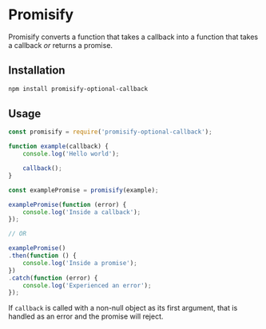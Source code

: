Promisify
=========

Promisify converts a function that takes a callback into a function that takes a callback _or_ returns a promise.

Installation
------------

```bash
npm install promisify-optional-callback
```

Usage
-----

```javascript
const promisify = require('promisify-optional-callback');

function example(callback) {
	console.log('Hello world');

	callback();
}

const examplePromise = promisify(example);

examplePromise(function (error) {
	console.log('Inside a callback');
});

// OR

examplePromise()
.then(function () {
	console.log('Inside a promise');
})
.catch(function (error) {
	console.log('Experienced an error');
});

```

If `callback` is called with a non-null object as its first argument, that is handled as an error and the promise will reject.
